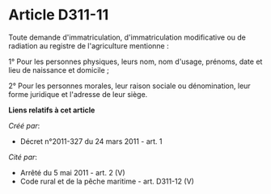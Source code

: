 # Article D311-11

Toute demande d'immatriculation, d'immatriculation modificative ou de radiation au registre de l'agriculture mentionne :

1° Pour les personnes physiques, leurs nom, nom d'usage, prénoms, date et lieu de naissance et domicile ;

2° Pour les personnes morales, leur raison sociale ou dénomination, leur forme juridique et l'adresse de leur siège.

**Liens relatifs à cet article**

_Créé par_:

  - Décret n°2011-327 du 24 mars 2011 - art. 1

_Cité par_:

  - Arrêté du 5 mai 2011 - art. 2 (V)
  - Code rural et de la pêche maritime - art. D311-12 (V)
